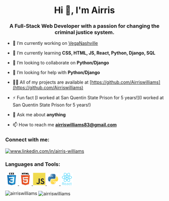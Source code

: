 <h1 align="center">Hi 👋, I'm Airris</h1>
<h3 align="center">A Full-Stack Web Developer with a passion for changing the criminal justice system.</h3>

- 🔭 I’m currently working on [VegaNashville](https://github.com/Airriswilliams/veganashville)

- 🌱 I’m currently learning **CSS, HTML, JS, React, Python, Django, SQL**

- 👯 I’m looking to collaborate on **Python/Django**

- 🤝 I’m looking for help with **Python/Django**

- 👨‍💻 All of my projects are available at [https://github.com/Airriswilliams](https://github.com/Airriswilliams)

- ⚡ Fun fact [I worked at San Quentin State Prison for 5 years!](I worked at San Quentin State Prison for 5 years!)

- 💬 Ask me about **anything**

- 📫 How to reach me **airriswilliams83@gmail.com**

<h3 align="left">Connect with me:</h3>
<p align="left">
<a href="https://linkedin.com/in/www.linkedin.com/in/airris-williams" target="blank"><img align="center" src="https://raw.githubusercontent.com/rahuldkjain/github-profile-readme-generator/master/src/images/icons/Social/linked-in-alt.svg" alt="www.linkedin.com/in/airris-williams" height="30" width="40" /></a>
</p>

<h3 align="left">Languages and Tools:</h3>
<p align="left"> <a href="https://www.w3schools.com/css/" target="_blank" rel="noreferrer"> <img src="https://raw.githubusercontent.com/devicons/devicon/master/icons/css3/css3-original-wordmark.svg" alt="css3" width="40" height="40"/> </a> <a href="https://www.w3.org/html/" target="_blank" rel="noreferrer"> <img src="https://raw.githubusercontent.com/devicons/devicon/master/icons/html5/html5-original-wordmark.svg" alt="html5" width="40" height="40"/> </a> <a href="https://developer.mozilla.org/en-US/docs/Web/JavaScript" target="_blank" rel="noreferrer"> <img src="https://raw.githubusercontent.com/devicons/devicon/master/icons/javascript/javascript-original.svg" alt="javascript" width="40" height="40"/> </a> <a href="https://www.python.org" target="_blank" rel="noreferrer"> <img src="https://raw.githubusercontent.com/devicons/devicon/master/icons/python/python-original.svg" alt="python" width="40" height="40"/> </a> <a href="https://reactjs.org/" target="_blank" rel="noreferrer"> <img src="https://raw.githubusercontent.com/devicons/devicon/master/icons/react/react-original-wordmark.svg" alt="react" width="40" height="40"/> </a> </p>

<p><img align="left" src="https://github-readme-stats.vercel.app/api/top-langs?username=airriswilliams&show_icons=true&locale=en&layout=compact" alt="airriswilliams" /></p>

<p>&nbsp;<img align="center" src="https://github-readme-stats.vercel.app/api?username=airriswilliams&show_icons=true&locale=en" alt="airriswilliams" /></p>



